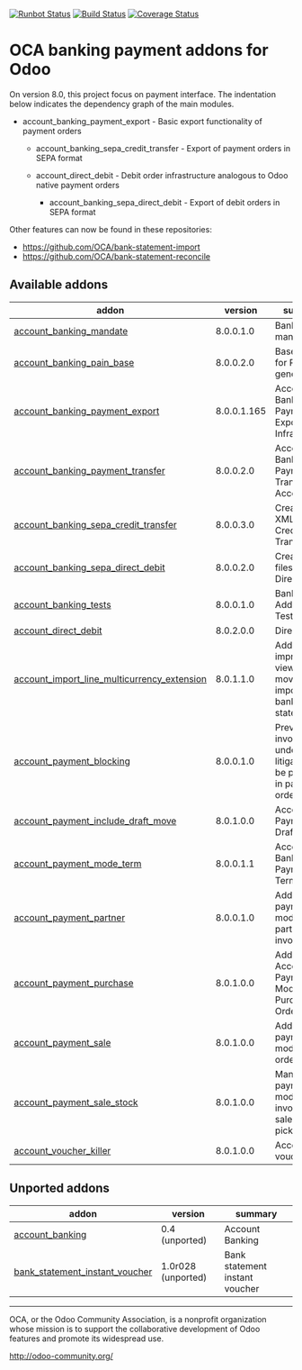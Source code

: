 [![Runbot Status](https://runbot.odoo-community.org/runbot/badge/flat/173/8.0.svg)](https://runbot.odoo-community.org/runbot/repo/github-com-oca-bank-payment-173)
[![Build Status](https://travis-ci.org/OCA/bank-payment.svg?branch=8.0)](https://travis-ci.org/OCA/bank-payment)
[![Coverage Status](https://coveralls.io/repos/OCA/bank-payment/badge.png?branch=8.0)](https://coveralls.io/r/OCA/bank-payment?branch=8.0)

OCA banking payment addons for Odoo
===================================

On version 8.0, this project focus on payment interface. The indentation below 
indicates the dependency graph of the main modules.

- account_banking_payment_export - Basic export functionality of payment orders

    - account_banking_sepa_credit_transfer - Export of payment orders in SEPA format

    - account_direct_debit - Debit order infrastructure analogous to Odoo native payment orders

        - account_banking_sepa_direct_debit - Export of debit orders in SEPA format
        
Other features can now be found in these repositories:

 * https://github.com/OCA/bank-statement-import
 * https://github.com/OCA/bank-statement-reconcile

[//]: # (addons)
Available addons
----------------
addon | version | summary
--- | --- | ---
[account_banking_mandate](account_banking_mandate/) | 8.0.0.1.0 | Banking mandates
[account_banking_pain_base](account_banking_pain_base/) | 8.0.0.2.0 | Base module for PAIN file generation
[account_banking_payment_export](account_banking_payment_export/) | 8.0.0.1.165 | Account Banking - Payments Export Infrastructure
[account_banking_payment_transfer](account_banking_payment_transfer/) | 8.0.0.2.0 | Account Banking - Payments Transfer Account
[account_banking_sepa_credit_transfer](account_banking_sepa_credit_transfer/) | 8.0.0.3.0 | Create SEPA XML files for Credit Transfers
[account_banking_sepa_direct_debit](account_banking_sepa_direct_debit/) | 8.0.0.2.0 | Create SEPA files for Direct Debit
[account_banking_tests](account_banking_tests/) | 8.0.0.1.0 | Banking Addons - Tests
[account_direct_debit](account_direct_debit/) | 8.0.2.0.0 | Direct Debit
[account_import_line_multicurrency_extension](account_import_line_multicurrency_extension/) | 8.0.1.1.0 | Add an improved view for move line import in bank statement
[account_payment_blocking](account_payment_blocking/) | 8.0.0.1.0 | Prevent invoices under litigation to be proposed in payment orders.
[account_payment_include_draft_move](account_payment_include_draft_move/) | 8.0.1.0.0 | Account Payment Draft Move
[account_payment_mode_term](account_payment_mode_term/) | 8.0.0.1.1 | Account Banking - Payments Term Filter
[account_payment_partner](account_payment_partner/) | 8.0.0.1.0 | Adds payment mode on partners and invoices
[account_payment_purchase](account_payment_purchase/) | 8.0.1.0.0 | Adds Bank Account and Payment Mode on Purchase Orders
[account_payment_sale](account_payment_sale/) | 8.0.1.0.0 | Adds payment mode on sale orders
[account_payment_sale_stock](account_payment_sale_stock/) | 8.0.1.0.0 | Manage payment mode when invoicing a sale from picking
[account_voucher_killer](account_voucher_killer/) | 8.0.1.0.0 | Accounting voucher killer

Unported addons
---------------
addon | version | summary
--- | --- | ---
[account_banking](__unported__/account_banking/) | 0.4 (unported) | Account Banking
[bank_statement_instant_voucher](__unported__/bank_statement_instant_voucher/) | 1.0r028 (unported) | Bank statement instant voucher

[//]: # (end addons)

----

OCA, or the Odoo Community Association, is a nonprofit organization whose 
mission is to support the collaborative development of Odoo features and 
promote its widespread use.

http://odoo-community.org/
